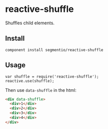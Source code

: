 # reactive-shuffle

Shuffles child elements.

## Install

```
component install segmentio/reactive-shuffle
```

## Usage

```
var shuffle = require('reactive-shuffle');
reactive.use(shuffle);
```

Then use `data-shuffle` in the html:

```html
<div data-shuffle>
  <div>1</div>
  <div>2</div>
  <div>3</div>
  <div>4</div>
</div>
```